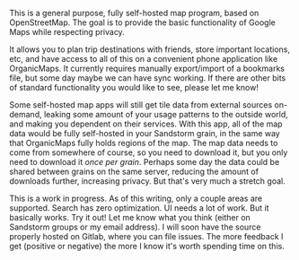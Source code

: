 This is a general purpose, fully self-hosted map program, based on OpenStreetMap. The goal is to provide the basic functionality of Google Maps while respecting privacy.

It allows you to plan trip destinations with friends, store important locations, etc, and have access to all of this on a convenient phone application like OrganicMaps. It currently requires manually export/import of a bookmarks file, but some day maybe we can have sync working. If there are other bits of standard functionality you would like to see, please let me know!

Some self-hosted map apps will still get tile data from external sources on-demand, leaking some amount of your usage patterns to the outside world, and making you dependent on their services. With this app, all of the map data would be fully self-hosted in your Sandstorm grain, in the same way that OrganicMaps fully holds regions of the map. The map data needs to come from somewhere of course, so you need to download it, but you only need to download it _once per grain_. Perhaps some day the data could be shared between grains on the same server, reducing the amount of downloads further, increasing privacy. But that's very much a stretch goal.

This is a work in progress. As of this writing, only a couple areas are supported. Search has zero optimization. UI needs a lot of work. But it basically works. Try it out! Let me know what you think (either on Sandstorm groups or my email address). I will soon have the source properly hosted on Gitlab, where you can file issues. The more feedback I get (positive or negative) the more I know it's worth spending time on this.

